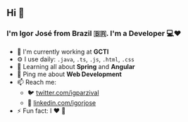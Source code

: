## Hi 🖖 
### I'm Igor José from Brazil 🇧🇷. I'm a Developer 💻❤️

- 🏢 I'm currently working at **GCTI**
- ⚙️ I use daily: `.java`, `.ts`, `.js`, `.html`, `.css`
- 🌱 Learning all about **Spring** and **Angular**
- 💬 Ping me about **Web Development**
- 📫 Reach me: 
  - 🐦 [twitter.com/igparzival](https://twitter.com/igparzival) 
  - 📄 [linkedin.com/igorjose](https://www.linkedin.com/in/igor-j-65a74a137/)
- ⚡️ Fun fact: I ❤️ 🎼